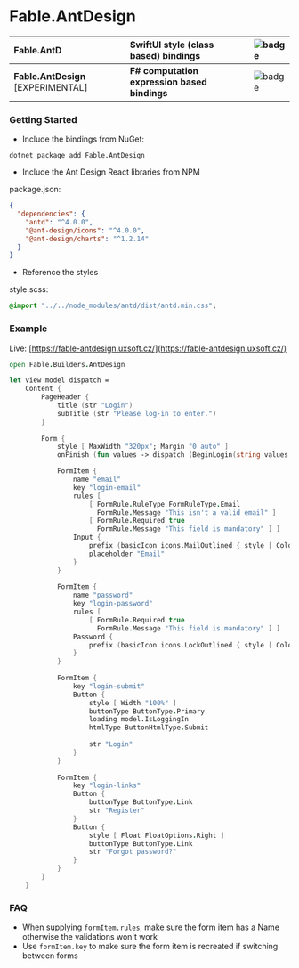 # Fable.AntDesign

| __Fable.AntD__ | __SwiftUI style (class based) bindings__ | <img src="https://buildstats.info/nuget/Fable.AntD" alt="badge"/> |
| :--- | :--- | :--- |
| __Fable.AntDesign__ [EXPERIMENTAL]  | __F# computation expression based bindings__ | <img src="https://buildstats.info/nuget/Fable.AntDesign" alt="badge"/>  |


### Getting Started

- Include the bindings from NuGet:


`dotnet package add Fable.AntDesign`

- Include the Ant Design React libraries from NPM

package.json:
```json
{
  "dependencies": {
    "antd": "^4.0.0",
    "@ant-design/icons": "^4.0.0",
    "@ant-design/charts": "^1.2.14"
  }
}
```
- Reference the styles

style.scss:
```sass
@import "../../node_modules/antd/dist/antd.min.css";
```

### Example 

Live: [https://fable-antdesign.uxsoft.cz/](https://fable-antdesign.uxsoft.cz/)

```fsharp
open Fable.Builders.AntDesign

let view model dispatch =
    Content {
        PageHeader {
            title (str "Login")
            subTitle (str "Please log-in to enter.")
        }
        
        Form {
            style [ MaxWidth "320px"; Margin "0 auto" ]
            onFinish (fun values -> dispatch (BeginLogin(string values.["username"], string values.["password"])))

            FormItem {
                name "email"
                key "login-email"
                rules [
                    [ FormRule.RuleType FormRuleType.Email 
                      FormRule.Message "This isn't a valid email" ]
                    [ FormRule.Required true
                      FormRule.Message "This field is mandatory" ] ]
                Input {
                    prefix (basicIcon icons.MailOutlined { style [ Color "lightgray" ] })
                    placeholder "Email"
                }
            }
            
            FormItem {
                name "password"
                key "login-password"
                rules [
                    [ FormRule.Required true
                      FormRule.Message "This field is mandatory" ] ]
                Password {
                    prefix (basicIcon icons.LockOutlined { style [ Color "lightgray" ] })
                }
            }
            
            FormItem {
                key "login-submit"
                Button {
                    style [ Width "100%" ]
                    buttonType ButtonType.Primary
                    loading model.IsLoggingIn
                    htmlType ButtonHtmlType.Submit 
                    
                    str "Login"
                }
            }
            
            FormItem {
                key "login-links"
                Button {
                    buttonType ButtonType.Link
                    str "Register"
                }
                Button {
                    style [ Float FloatOptions.Right ]
                    buttonType ButtonType.Link
                    str "Forgot password?"
                }
            }
        }
    }
```

### FAQ
- When supplying `formItem.rules`, make sure the form item has a Name otherwise the validations won't work
- Use `formItem.key` to make sure the form item is recreated if switching between forms

